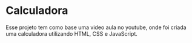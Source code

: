# Calculadora
Esse projeto tem como base uma video aula no youtube, onde foi criada uma calculadora utilizando HTML, CSS e JavaScript.
